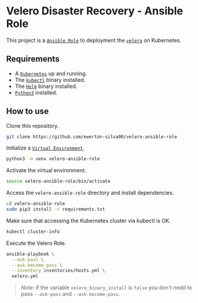 # Velero Disaster Recovery - Ansible Role

This project is a [`Ansible Role`](https://docs.ansible.com/ansible/latest/user_guide/playbooks_reuse_roles.html) to deployment the [`velero`](https://velero.io/) on Kubernetes.

## Requirements

- A [`Kubernetes`](https://kubernetes.io/) up and running.
- The [`kubectl`](https://kubernetes.io/docs/tasks/tools/) binary installed.
- The [`Helm`](https://helm.sh/) binary installed.
- [`Python3`](https://www.python.org/) installed.

## How to use

Clone this repository.
```bash
git clone https://github.com/ewerton-silva00/velero-ansible-role
```

Initialize a [`Virtual Environment`](https://docs.python.org/3/library/venv.html).
```bash
python3 -m venv velero-ansible-role
```

Activate the virtual environment.
```bash
source velero-ansible-role/bin/activate
```

Access the `velero-ansible-role` directory and install dependencies.
```bash
cd velero-ansible-role
sudo pip3 install -r requirements.txt
```
Make sure that accessing the Kubernetes cluster via kubectl is OK.
```bash
kubectl cluster-info
```

Execute the Velero Role.
```bash
ansible-playbook \
  --ask-pass \
  --ask-become-pass \
  --inventory inventories/hosts.yml \
  velero.yml
```
> _Note_: if the variable `velero_binary_install` is `false` you don't nedd to pass `--ask-pass` and `--ask-become-pass`.
